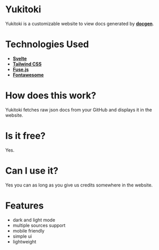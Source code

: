 # Yukitoki
Yukitoki is a customizable website to view docs generated by **[docgen](https://github.com/DevSnowflake/docgen)**.

# Technologies Used
- **[Svelte](https://svelte.dev)**
- **[Tailwind CSS](https://tailwindcss.com)**
- **[Fuse.js](https://npmjs.com/package/fuse.js)**
- **[Fontawesome](https://fontawesome.com)**

# How does this work?
Yukitoki fetches raw json docs from your GitHub and displays it in the website.

# Is it free?
Yes.

# Can I use it?
Yes you can as long as you give us credits somewhere in the website.

# Features
- dark and light mode
- multiple sources support
- mobile friendly
- simple ui
- lightweight